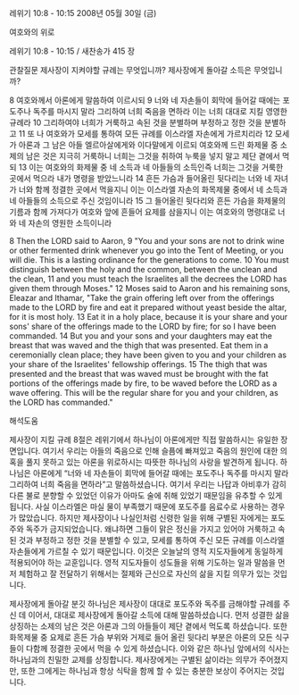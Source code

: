 레위기 10:8 - 10:15 
2008년 05월 30일 (금)

여호와의 위로



레위기 10:8 - 10:15 / 새찬송가 415 장


관찰질문
제사장이 지켜야할 규례는 무엇입니까? 
제사장에게 돌아갈 소득은 무엇입니까? 

8 여호와께서 아론에게 말씀하여 이르시되 9 너와 네 자손들이 회막에 들어갈 때에는 포도주나 독주를 마시지 말라 그리하여 너희 죽음을 면하라 이는 너희 대대로 지킬 영영한 규례라 10 그리하여야 너희가 거룩하고 속된 것을 분별하며 부정하고 정한 것을 분별하고 11 또 나 여호와가 모세를 통하여 모든 규례를 이스라엘 자손에게 가르치리라 12 모세가 아론과 그 남은 아들 엘르아살에게와 이다말에게 이르되 여호와께 드린 화제물 중 소제의 남은 것은 지극히 거룩하니 너희는 그것을 취하여 누룩을 넣지 말고 제단 곁에서 먹되 13 이는 여호와의 화제물 중 네 소득과 네 아들들의 소득인즉 너희는 그것을 거룩한 곳에서 먹으라 내가 명령을 받았느니라 14 흔든 가슴과 들어올린 뒷다리는 너와 네 자녀가 너와 함께 정결한 곳에서 먹을지니 이는 이스라엘 자손의 화목제물 중에서 네 소득과 네 아들들의 소득으로 주신 것임이니라 15 그 들어올린 뒷다리와 흔든 가슴을 화제물의 기름과 함께 가져다가 여호와 앞에 흔들어 요제를 삼을지니 이는 여호와의 명령대로 너와 네 자손의 영원한 소득이니라  

8 Then the LORD said to Aaron, 9 "You and your sons are not to drink wine or other fermented drink whenever you go into the Tent of Meeting, or you will die. This is a lasting ordinance for the generations to come. 10 You must distinguish between the holy and the common, between the unclean and the clean, 11 and you must teach the Israelites all the decrees the LORD has given them through Moses." 12 Moses said to Aaron and his remaining sons, Eleazar and Ithamar, "Take the grain offering left over from the offerings made to the LORD by fire and eat it prepared without yeast beside the altar, for it is most holy. 13 Eat it in a holy place, because it is your share and your sons' share of the offerings made to the LORD by fire; for so I have been commanded. 14 But you and your sons and your daughters may eat the breast that was waved and the thigh that was presented. Eat them in a ceremonially clean place; they have been given to you and your children as your share of the Israelites' fellowship offerings. 15 The thigh that was presented and the breast that was waved must be brought with the fat portions of the offerings made by fire, to be waved before the LORD as a wave offering. This will be the regular share for you and your children, as the LORD has commanded."

해석도움





제사장이 지킬 규례  8절은 레위기에서 하나님이 아론에게만 직접 말씀하시는 유일한 장면입니다. 여기서 우리는 아들의 죽음으로 인해 슬픔에 빠져있고 죽음의 원인에 대한 의혹을 풀지 못하고 있는 아론을 위로하시는 따뜻한 하나님의 사랑을 발견하게 됩니다. 하나님은 아론에게 “너와 네 자손들이 회막에 들어갈 때에는 포도주나 독주를 마시지 말라 그리하여 너희 죽음을 면하라”고 말씀하셨습니다. 여기서 우리는 나답과 아비후가 감히 다른 불로 분향할 수 있었던 이유가 아마도 술에 취해 있었기 때문임을 유추할 수 있게 됩니다. 사실 이스라엘은 마실 물이 부족했기 때문에 포도주를 음료수로 사용하는 경우가 많았습니다. 하지만 제사장이나 나실인처럼 신령한 일을 위해 구별된 자에게는 포도주와 독주가 금지되었습니다. 왜냐하면 그들이 맑은 정신을 가지고 있어야 거룩하고 속된 것과 부정하고 정한 것을 분별할 수 있고, 모세를 통하여 주신 모든 규례를 이스라엘 자손들에게 가르칠 수 있기 때문입니다. 이것은 오늘날의 영적 지도자들에게 동일하게 적용되어야 하는 교훈입니다. 영적 지도자들이 성도들을 위해 기도하는 일과 말씀을 먼저 체험하고 잘 전달하기 위해서는 절제와 근신으로 자신의 삶을 지킬 의무가 있는 것입니다.          

제사장에게 돌아갈 분깃  하나님은 제사장이 대대로 포도주와 독주를 금해야할 규례를 주신 데 이어서, 대대로 제사장에게 돌아갈 소득에 대해 말씀하셨습니다. 먼저 성결한 삶을 상징하는 소제의 남은 것은 아론과 그의 아들들이 제단 곁에서 먹도록 하셨습니다. 또한 화목제물 중 요제로 흔든 가슴 부위와 거제로 들어 올린 뒷다리 부분은 아론의 모든 식구들이 다함께 정결한 곳에서 먹을 수 있게 하셨습니다. 이와 같은 하나님 앞에서의 식사는 하나님과의 친밀한 교제를 상징합니다. 제사장에게는 구별된 삶이라는 의무가 주어졌지만, 또한 그에게는 하나님과 항상 식탁을 함께 할 수 있는 충분한 보상이 주어지는 것입니다.